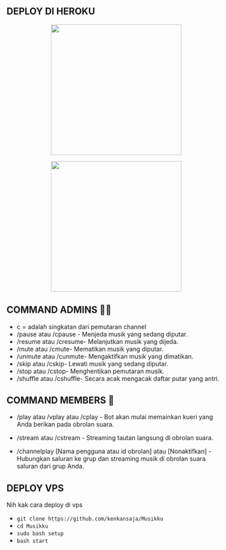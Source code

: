 ## DEPLOY DI HEROKU

<p align="center"><a href="https://heroku.com/deploy?template=https://github.com/Xgrophy/zamdah"><img src="https://img.shields.io/badge/BUAT DI-HEROKU-blue?style=plastic&logo=heroku&logoColor=yellow"width="300"heigh="100" /></a></p>
<p align="center"><a href="https://telegram.dog/XTZ_HerokuBot?start=a2Vua2Fuc2FqYS9NdXNpa2t1IE11c2lra3U"><img src="https://img.shields.io/badge/BUAT DIBOT-HEROKU-blue?style=plastic&logo=heroku&logoColor=yellow"width="300"heigh="100" /></a></p>

## COMMAND ADMINS 🧑‍✈️

- c = adalah singkatan dari pemutaran channel
- /pause atau /cpause - Menjeda musik yang sedang diputar.
- /resume atau /cresume- Melanjutkan musik yang dijeda.
- /mute atau /cmute- Mematikan musik yang diputar.
- /unmute atau /cunmute- Mengaktifkan musik yang dimatikan.
- /skip atau /cskip- Lewati musik yang sedang diputar.
- /stop atau /cstop- Menghentikan pemutaran musik.
- /shuffle atau /cshuffle- Secara acak mengacak daftar putar yang antri.

## COMMAND MEMBERS 👥
- /play atau /vplay atau /cplay - Bot akan mulai memainkan kueri yang Anda berikan pada obrolan suara.

- /stream atau /cstream - Streaming tautan langsung di obrolan suara.

- /channelplay [Nama pengguna atau id obrolan] atau [Nonaktifkan] - Hubungkan saluran ke grup dan streaming musik di obrolan suara saluran dari grup Anda.
## DEPLOY VPS
Nih kak cara deploy di vps
- `git clone https://github.com/kenkansaja/Musikku`
- `cd Musikku`
- `sudo bash setup`
- `bash start`

